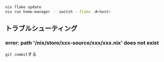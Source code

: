 ```bash
nix flake update
nix run home-manager -- switch --flake .#<host>
```

## トラブルシューティング

### error: path '/nix/store/xxx-source/xxx/xxx.nix' does not exist

`git commit`する
